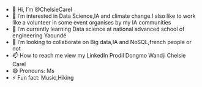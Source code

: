 - 👋 Hi, I’m @ChelsieCarel
- 👀 I’m interested in Data Science,IA and climate change.I also like to work like a volunteer in some event organises by my IA communities
- 🌱 I’m currently learning Data science at national advanced school of engineering Yaoundé
- 💞️ I’m looking to collaborate on Big data,IA and NoSQL,french people or not
- 📫 How to reach me view my LinkedIn Prodil Dongmo Wandji Chelsie Carel 
- 😄 Pronouns: Ms
- ⚡ Fun fact: Music,Hiking

<!---
ChelsieCarel/ChelsieCarel is a ✨ special ✨ repository because its `README.md` (this file) appears on your GitHub profile.
You can click the Preview link to take a look at your changes.
--->
